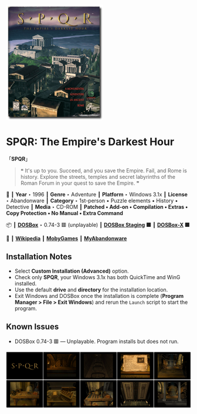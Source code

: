 ![](Thumbnail.png "application-thumbnail")

# SPQR: The Empire's Darkest Hour

「**SPQR**」

> ❝ It's up to you. Succeed, and you save the Empire. Fail, and Rome is history. Explore the streets, temples and secret labyrinths of the Roman Forum in your quest to save the Empire. ❞
>

📌 ┃ **Year** ‣ 1996 ┃ **Genre** ‣ Adventure ┃ **Platform** ‣ Windows 3.1x ┃ **License** ‣ Abandonware ┃ **Category** ‣ 1st-person • Puzzle elements • History • Detective ┃ **Media** ‣ CD-ROM ┃ **Patched • Add-on • Compilation • Extras • Copy Protection • No Manual • Extra Command** 

📦 ┃ **[DOSBox](https://www.dosbox.com/)** ‣ 0.74-3 🟥 (unplayable) ┃ **[DOSBox Staging](https://dosbox-staging.github.io/) 🟩** ┃ **[DOSBox-X](https://dosbox-x.com/) 🟩** 

📎 ┃ **[Wikipedia](https://en.wikipedia.org/wiki/SPQR:_The_Empire%27s_Darkest_Hour)** ┃ **[MobyGames](https://www.mobygames.com/game/2664/spqr-the-empires-darkest-hour/)** ┃ **[MyAbandonware](https://www.myabandonware.com/game/spqr-the-empire-s-darkest-hour-3qe)** 

## Installation Notes
- Select **Custom Installation (Advanced)** option.
- Check only **SPQR**, your Windows 3.1x has both QuickTime and WinG installed.
- Use the default **drive** and **directory** for the installation location.
- Exit Windows and DOSBox once the installation is complete (**Program Manager > File > Exit Windows**) and rerun the `Launch` script to start the program.

## Known Issues
- DOSBox 0.74-3 🟥 — Unplayable. Program installs but does not run.

![](Montage.png "SPQR: The Empire's Darkest Hour")

